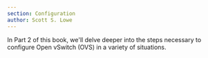 ```yaml
---
section: Configuration
author: Scott S. Lowe
---
```


In Part 2 of this book, we'll delve deeper into the steps necessary to configure Open vSwitch (OVS) in a variety of situations.
